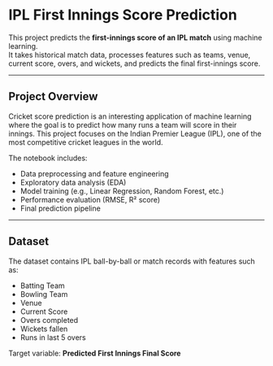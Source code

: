 # IPL First Innings Score Prediction   

This project predicts the **first-innings score of an IPL match** using machine learning.  
It takes historical match data, processes features such as teams, venue, current score, overs, and wickets, and predicts the final first-innings score.

---

##  Project Overview  
Cricket score prediction is an interesting application of machine learning where the goal is to predict how many runs a team will score in their innings. This project focuses on the Indian Premier League (IPL), one of the most competitive cricket leagues in the world.  

The notebook includes:  
- Data preprocessing and feature engineering  
- Exploratory data analysis (EDA)  
- Model training (e.g., Linear Regression, Random Forest, etc.)  
- Performance evaluation (RMSE, R² score)  
- Final prediction pipeline  

---

##  Dataset  
The dataset contains IPL ball-by-ball or match records with features such as:  
- Batting Team  
- Bowling Team  
- Venue  
- Current Score  
- Overs completed  
- Wickets fallen  
- Runs in last 5 overs  

Target variable: **Predicted First Innings Final Score**

